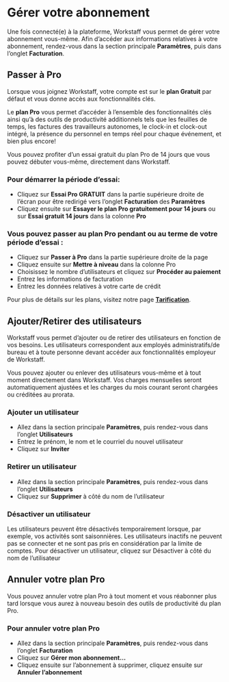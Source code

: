 # Gérer votre abonnement
Une fois connecté(e) à la plateforme, Workstaff vous permet de gérer votre abonnement vous-même.
Afin d’accéder aux informations relatives à votre abonnement, rendez-vous dans la section principale **Paramètres**, puis dans l’onglet **Facturation**.



## Passer à Pro
Lorsque vous joignez Workstaff, votre compte est sur le **plan Gratuit** par défaut et vous donne accès aux fonctionnalités clés.

Le **plan Pro** vous permet d’accéder à l’ensemble des fonctionnalités clés ainsi qu’à des outils de productivité additionnels tels que les feuilles de temps, les factures des travailleurs autonomes, le clock-in et clock-out intégré, la présence du personnel en temps réel pour chaque événement, et bien plus encore!

Vous pouvez profiter d’un essai gratuit du plan Pro de 14 jours que vous pouvez débuter vous-même, directement dans Workstaff.

### Pour démarrer la période d’essai:
- Cliquez sur **Essai Pro GRATUIT** dans la partie supérieure droite de l’écran pour être redirigé vers l’onglet **Facturation** des **Paramètres**
- Cliquez ensuite sur **Essayer le plan Pro gratuitement pour 14 jours** ou sur **Essai gratuit 14 jours** dans la colonne **Pro**

### Vous pouvez passer au plan Pro pendant ou au terme de votre période d’essai :
- Cliquez sur **Passer à Pro** dans la partie supérieure droite de la page
- Cliquez ensuite sur **Mettre à niveau** dans la colonne Pro
- Choisissez le nombre d’utilisateurs et cliquez sur **Procéder au paiement**
- Entrez les informations de facturation
- Entrez les données relatives à votre carte de crédit

Pour plus de détails sur les plans, visitez notre page [**Tarification**](https://workstaff.app/fr/pricing).

## Ajouter/Retirer des utilisateurs
Workstaff vous permet d’ajouter ou de retirer des utilisateurs en fonction de vos besoins. Les utilisateurs correspondent aux employés administratifs/de bureau et à toute personne devant accéder aux fonctionnalités employeur de Workstaff. 

Vous pouvez ajouter ou enlever des utilisateurs vous-même et à tout moment directement dans Workstaff. Vos charges mensuelles seront automatiquement ajustées et les charges du mois courant seront chargées ou créditées au prorata.

### Ajouter un utilisateur
- Allez dans la section principale **Paramètres**, puis rendez-vous dans l’onglet **Utilisateurs**
- Entrez le prénom, le nom et le courriel du nouvel utilisateur
- Cliquez sur **Inviter**

### Retirer un utilisateur
- Allez dans la section principale **Paramètres**, puis rendez-vous dans l’onglet **Utilisateurs**
- Cliquez sur **Supprimer** à côté du nom de l’utilisateur

### Désactiver un utilisateur
Les utilisateurs peuvent être désactivés temporairement lorsque, par exemple, vos activités sont saisonnières. Les utilisateurs inactifs ne peuvent pas se connecter et ne sont pas pris en considération par la limite de comptes.
Pour désactiver un utilisateur, cliquez sur Désactiver à côté du nom de l’utilisateur

## Annuler votre plan Pro
Vous pouvez annuler votre plan Pro à tout moment et vous réabonner plus tard lorsque vous aurez à nouveau besoin des outils de productivité du plan Pro.

### Pour annuler votre plan Pro
- Allez dans la section principale **Paramètres**, puis rendez-vous dans l’onglet **Facturation**
- Cliquez sur **Gérer mon abonnement…**
- Cliquez ensuite sur l’abonnement à supprimer, cliquez ensuite sur **Annuler l’abonnement**
